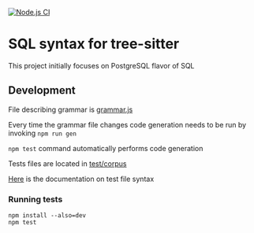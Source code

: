 [![Node.js CI](https://github.com/m-novikov/tree-sitter-sql/actions/workflows/node.js.yml/badge.svg)](https://github.com/m-novikov/tree-sitter-sql/actions/workflows/node.js.yml)

# SQL syntax for tree-sitter

This project initially focuses on PostgreSQL flavor of SQL

## Development

File describing grammar is [grammar.js](./grammar.js)

Every time the grammar file changes code generation needs to be run by invoking `npm run gen`

`npm test` command automatically performs code generation

Tests files are located in [test/corpus](./test/corpus)

[Here](https://tree-sitter.github.io/tree-sitter/creating-parsers#command-test) is the documentation on test file syntax

### Running tests

```
npm install --also=dev
npm test
```
